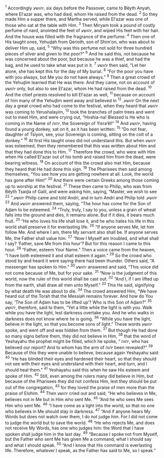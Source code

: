 <sup>1</sup> Accordingly יהושע, six days before the Passover, came to Bĕyth Anyah, where El‛azar was, who had died, whom He raised from the dead.
<sup>2</sup> So they made Him a supper there, and Martha served, while El‛azar was one of those who sat at the table with Him.
<sup>3</sup> Then Miryam took a pound of costly perfume of nard, anointed the feet of יהושע, and wiped His feet with her hair. And the house was filled with the fragrance of the perfume.
<sup>4</sup> Then one of His taught ones, Yehuḏah from Qerioth, son of Shim‛on, who was about to deliver Him up, said,
<sup>5</sup> “Why was this perfume not sold for three hundred pieces of silver and given to the poor?”
<sup>6</sup> And he said this, not because he was concerned about the poor, but because he was a thief, and had the bag, and he used to take what was put in it.
<sup>7</sup> יהושע then said, “Let her alone, she has kept this for the day of My burial.
<sup>8</sup> “For the poor you have with you always, but Me you do not have always.”
<sup>9</sup> Then a great crowd of the Yehuḏim learned that He was there. And they came, not on account of יהושע only, but also to see El‛azar, whom He had raised from the dead.
<sup>10</sup> And the chief priests resolved to kill El‛azar as well,
<sup>11</sup> because on account of him many of the Yehuḏim went away and believed in יהושע.
<sup>12</sup> On the next day a great crowd who had come to the festival, when they heard that יהושע was coming to Yerushalayim,
<sup>13</sup> took the branches of palm trees and went out to meet Him, and were crying out, “Hoshia-na! Blessed is He who is coming in the Name of יהוה, the Sovereign of Yisra’ĕl!”
<sup>14</sup> And יהושע, having found a young donkey, sat on it, as it has been written:
<sup>15</sup> “Do not fear, daughter of Tsiyon, see, your Sovereign is coming, sitting on the colt of a donkey.”
<sup>16</sup> At first His taught ones did not understand this. But when יהושע was esteemed, then they remembered that this was written about Him and that they had done this to Him.
<sup>17</sup> Therefore the crowd, who were with Him when He called El‛azar out of his tomb and raised him from the dead, were bearing witness.
<sup>18</sup> On account of this the crowd also met Him, because they heard that He had done this sign.
<sup>19</sup> The Pharisees then said among themselves, “You see how you are getting nowhere at all. Look, the world has gone after Him!”
<sup>20</sup> And there were certain Greeks among those coming up to worship at the festival.
<sup>21</sup> These then came to Philip, who was from Bĕyth Tsaiḏa of Galil, and were asking him, saying, “Master, we wish to see יהושע.”
<sup>22</sup> Philip came and told Andri, and in turn Andri and Philip told יהושע.
<sup>23</sup> And יהושע answered them, saying, “The hour has come for the Son of Aḏam to be esteemed.
<sup>24</sup> “Truly, truly, I say to you, unless a grain of wheat falls into the ground and dies, it remains alone. But if it dies, it bears much fruit.
<sup>25</sup> “He who loves his life shall lose it, and he who hates his life in this world shall preserve it for everlasting life.
<sup>26</sup> “If anyone serves Me, let him follow Me. And where I am, there My servant also shall be. If anyone serves Me, the Father shall value him.
<sup>27</sup> “Now I Myself am troubled, and what shall I say? ‘Father, save Me from this hour’? But for this reason I came to this hour.
<sup>28</sup> “Father, esteem Your Name.” Then a voice came from the heaven, “I have both esteemed it and shall esteem it again.”
<sup>29</sup> So the crowd who stood by and heard it were saying there had been thunder. Others said, “A messenger has spoken to Him.”
<sup>30</sup> יהושע answered and said, “This voice did not come because of Me, but for your sake.
<sup>31</sup> “Now is the judgment of this world, now the ruler of this world shall be cast out.
<sup>32</sup> “And I, if I am lifted up from the earth, shall draw all men unto Myself.”
<sup>33</sup> This He said, signifying by what death He was about to die.
<sup>34</sup> The crowd answered Him, “We have heard out of the Torah that the Messiah remains forever. And how do You say, ‘The Son of Aḏam has to be lifted up’? Who is this Son of Aḏam?”
<sup>35</sup> יהושע, therefore, said to them, “Yet a little while the light is with you. Walk while you have the light, lest darkness overtake you. And he who walks in darkness does not know where he is going.
<sup>36</sup> “While you have the light, believe in the light, so that you become sons of light.” These words יהושע spoke, and went off and was hidden from them.
<sup>37</sup> But though He had done so many signs before them, they did not believe in Him,
<sup>38</sup> that the word of Yeshayahu the prophet might be filled, which he spoke, “ יהוה, who has believed our report? And to whom has the arm of יהוה been revealed?”
<sup>39</sup> Because of this they were unable to believe, because again Yeshayahu said:
<sup>40</sup> “He has blinded their eyes and hardened their heart, so that they should not see with their eyes and understand with their heart, and turn, and I should heal them.”
<sup>41</sup> Yeshayahu said this when he saw His esteem and spoke of Him.
<sup>42</sup> Still, even among the rulers many did believe in Him, but because of the Pharisees they did not confess Him, lest they should be put out of the congregation,
<sup>43</sup> for they loved the praise of men more than the praise of Elohim.
<sup>44</sup> Then יהושע cried out and said, “He who believes in Me, believes not in Me but in Him who sent Me.
<sup>45</sup> “And he who sees Me sees Him who sent Me.
<sup>46</sup> “I have come as a light into the world, so that no one who believes in Me should stay in darkness.
<sup>47</sup> “And if anyone hears My Words but does not watch over them, I do not judge him. For I did not come to judge the world but to save the world.
<sup>48</sup> “He who rejects Me, and does not receive My Words, has one who judges him: the Word that I have spoken shall judge him in the last day.
<sup>49</sup> “Because I spoke not from Myself, but the Father who sent Me has given Me a command, what I should say and what I should speak.
<sup>50</sup> “And I know that His command is everlasting life. Therefore, whatever I speak, as the Father has said to Me, so I speak.”
